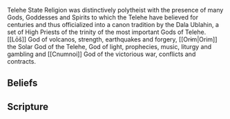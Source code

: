 Telehe State Religion was distinctively polytheist with the presence of many Gods, Goddesses and Spirits to which the Telehe have believed for centuries and thus officialized into a canon tradition by the Dala Ublahin, a set of High Priests of the trinity of the most important Gods of Telehe. [[Lōš]] God of volcanos, strength, earthquakes and forgery, [[Orɨm|Orim]]
the Solar God of the Telehe, God of light, prophecies, music, liturgy and gambling and [[Cnumnoi]] God of the victorious war, conflicts and contracts.
## Beliefs

## Scripture


